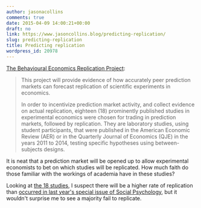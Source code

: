 ```yaml
---
author: jasonacollins
comments: true
date: 2015-04-09 14:00:21+00:00
draft: no
link: https://www.jasoncollins.blog/predicting-replication/
slug: predicting-replication
title: Predicting replication
wordpress_id: 20978
---
```


[The Behavioural Economics Replication Project](http://sciencepredictionmarkets.com/):


<blockquote>This project will provide evidence of how accurately peer prediction markets can forecast replication of scientific experiments in economics.

In order to incentivize prediction market activity, and collect evidence on actual replication, eighteen (18) prominently published studies in experimental economics were chosen for trading in prediction markets, followed by replication. They are laboratory studies, using student participants, that were published in the American Economic Review (AER) or in the Quarterly Journal of Economics (QJE) in the years 2011 to 2014, testing specific hypotheses using between-subjects designs.</blockquote>


It is neat that a prediction market will be opened up to allow experimental economists to bet on which studies will be replicated. How much faith do those familiar with the workings of academia have in these studies?

Looking at [the 18 studies](http://sciencepredictionmarkets.com/studies.html), I suspect there will be a higher rate of replication than [occurred in last year's special issue of Social Psychology](http://www.slate.com/articles/health_and_science/science/2014/07/replication_controversy_in_psychology_bullying_file_drawer_effect_blog_posts.html), but it wouldn't surprise me to see a majority fail to replicate.
